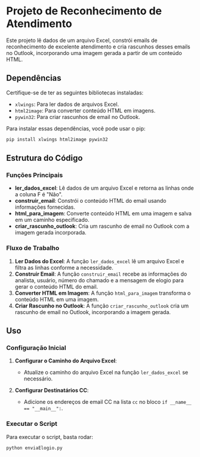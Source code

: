 # Projeto de Reconhecimento de Atendimento

Este projeto lê dados de um arquivo Excel, constrói emails de reconhecimento de excelente atendimento e cria rascunhos desses emails no Outlook, incorporando uma imagem gerada a partir de um conteúdo HTML.

## Dependências

Certifique-se de ter as seguintes bibliotecas instaladas:

- `xlwings`: Para ler dados de arquivos Excel.
- `html2image`: Para converter conteúdo HTML em imagens.
- `pywin32`: Para criar rascunhos de email no Outlook.

Para instalar essas dependências, você pode usar o pip:

```sh
pip install xlwings html2image pywin32
```

## Estrutura do Código

### Funções Principais

- **ler_dados_excel**: Lê dados de um arquivo Excel e retorna as linhas onde a coluna F é "Não".
- **construir_email**: Constrói o conteúdo HTML do email usando informações fornecidas.
- **html_para_imagem**: Converte conteúdo HTML em uma imagem e salva em um caminho especificado.
- **criar_rascunho_outlook**: Cria um rascunho de email no Outlook com a imagem gerada incorporada.

### Fluxo de Trabalho

1. **Ler Dados do Excel**: A função `ler_dados_excel` lê um arquivo Excel e filtra as linhas conforme a necessidade.
2. **Construir Email**: A função `construir_email` recebe as informações do analista, usuário, número do chamado e a mensagem de elogio para gerar o conteúdo HTML do email.
3. **Converter HTML em Imagem**: A função `html_para_imagem` transforma o conteúdo HTML em uma imagem.
4. **Criar Rascunho no Outlook**: A função `criar_rascunho_outlook` cria um rascunho de email no Outlook, incorporando a imagem gerada.

## Uso

### Configuração Inicial

1. **Configurar o Caminho do Arquivo Excel**:
   - Atualize o caminho do arquivo Excel na função `ler_dados_excel` se necessário.

2. **Configurar Destinatários CC**:
   - Adicione os endereços de email CC na lista `cc` no bloco `if __name__ == "__main__":`.

### Executar o Script

Para executar o script, basta rodar:

```sh
python enviaElogio.py
```
